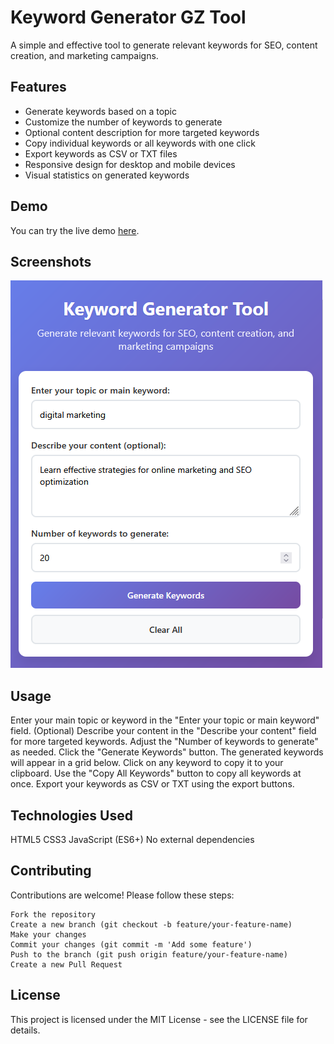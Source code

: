 # Keyword Generator GZ Tool

A simple and effective tool to generate relevant keywords for SEO, content creation, and marketing campaigns.

## Features

- Generate keywords based on a topic
- Customize the number of keywords to generate
- Optional content description for more targeted keywords
- Copy individual keywords or all keywords with one click
- Export keywords as CSV or TXT files
- Responsive design for desktop and mobile devices
- Visual statistics on generated keywords

## Demo

You can try the live demo [here](https://your-username.github.io/keyword-generator-tool).

## Screenshots

![Keyword Generator Tool Screenshot](img/screenshot.PNG)

## Usage 

Enter your main topic or keyword in the "Enter your topic or main keyword" field.
    (Optional) Describe your content in the "Describe your content" field for more targeted keywords.
Adjust the "Number of keywords to generate" as needed.
Click the "Generate Keywords" button.
The generated keywords will appear in a grid below.
Click on any keyword to copy it to your clipboard.
Use the "Copy All Keywords" button to copy all keywords at once.
Export your keywords as CSV or TXT using the export buttons.
     

## Technologies Used 

HTML5
CSS3
JavaScript (ES6+)
No external dependencies
     

## Contributing 

Contributions are welcome! Please follow these steps: 

    Fork the repository
    Create a new branch (git checkout -b feature/your-feature-name)
    Make your changes
    Commit your changes (git commit -m 'Add some feature')
    Push to the branch (git push origin feature/your-feature-name)
    Create a new Pull Request
     

## License 

This project is licensed under the MIT License - see the LICENSE  file for details. 
